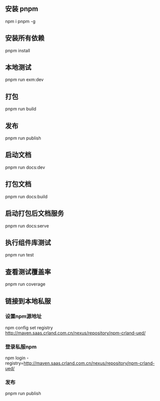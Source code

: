 ## 安装 pnpm

npm i pnpm -g

## 安装所有依赖

pnpm install

## 本地测试

pnpm run exm:dev

## 打包

pnpm run build

## 发布

pnpm run publish

## 启动文档

pnpm run docs:dev

## 打包文档

pnpm run docs:build

## 启动打包后文档服务

pnpm run docs:serve

## 执行组件库测试

pnpm run test

## 查看测试覆盖率

pnpm run coverage


## 链接到本地私服
### 设置npm源地址
<!-- npm config set registry http://10.72.47.10:8081/repository/crland-group/ -->
npm config set registry http://maven.saas.crland.com.cn/nexus/repository/npm-crland-ued/

### 登录私服npm
<!-- npm login -registry=http://10.72.47.10:8081/repository/crland/ -->
npm login -registry=http://maven.saas.crland.com.cn/nexus/repository/npm-crland-ued/
### 发布
pnpm run publish 